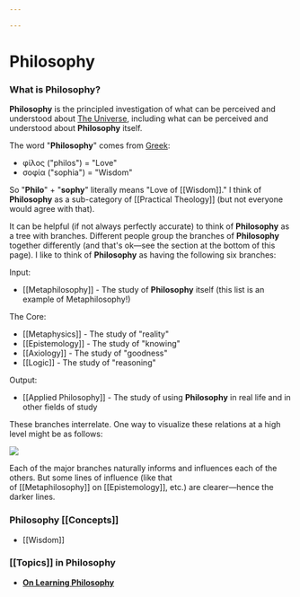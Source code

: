 ```yaml
---

---
```


# Philosophy

### **What is Philosophy?**

**Philosophy** is the principled investigation of what can be perceived
and understood about [The
Universe](https://calebsnotes.brick.do/the-universe-wMV8qe9GVV7j),
including what can be perceived and understood about **Philosophy**
itself.

The word "**Philosophy**" comes from
[Greek](https://calebsnotes.brick.do/greek-B245jwkbZLRq):

-   φίλος ("philos") = "Love"
-   σοφία ("sophia") = "Wisdom"

So "**Philo**" + "**sophy**" literally means "Love
of [[Wisdom]]."
I think of **Philosophy** as a sub-category
of [[Practical Theology]] (but
not everyone would agree with that).

It can be helpful (if not always perfectly accurate) to think of
**Philosophy** as a tree with branches. Different people group the
branches of **Philosophy** together differently (and that's ok—see the
section at the bottom of this page). I like to think of **Philosophy**
as having the following six branches:

Input:

-   [[Metaphilosophy]] -
    The study of **Philosophy** itself (this list is an example of
    Metaphilosophy!)

The Core:

-   [[Metaphysics]] -
    The study of "reality"
-   [[Epistemology]] -
    The study of "knowing"
-   [[Axiology]] -
    The study of "goodness"
-   [[Logic]] -
    The study of "reasoning"

Output:

-   [[Applied Philosophy]] -
    The study of using **Philosophy** in real life and in other fields
    of study

These branches interrelate. One way to visualize these relations at a
high level might be as follows:

![](https://gist.githubusercontent.com/CFiggers/a99d73bd5a86624720ac288f9ff08696/raw/8eff744422c18ab01ed33d9136e36334fedb522d/Philosophy%2520Branches%2520Diagram.svg)

Each of the major branches naturally informs and influences each of the
others. But some lines of influence (like that
of [[Metaphilosophy]] on [[Epistemology]],
etc.) are clearer—hence the darker lines.

### Philosophy [[Concepts]]

-   [[Wisdom]]

### [[Topics]] in Philosophy

-   [**On Learning
    Philosophy**](https://calebsnotes.brick.do/on-learning-philosophy-KMxynq93RmO5)
